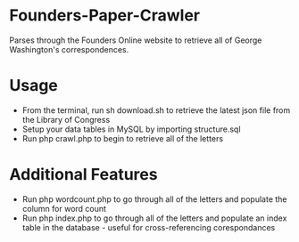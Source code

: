 # Founders-Paper-Crawler
Parses through the Founders Online website to retrieve all of George Washington's correspondences.

# Usage
- From the terminal, run sh download.sh to retrieve the latest json file from the Library of Congress
- Setup your data tables in MySQL by importing structure.sql
- Run php crawl.php to begin to retrieve all of the letters

# Additional Features
- Run php wordcount.php to go through all of the letters and populate the column for word count
- Run php index.php to go through all of the letters and populate an index table in the database - useful for cross-referencing corespondances